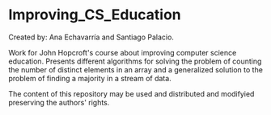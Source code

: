 # Improving_CS_Education
Created by: Ana Echavarría and Santiago Palacio.

Work for John Hopcroft's course about improving computer science education.
Presents different algorithms for solving the problem of counting the number
of distinct elements in an array and a generalized solution to the problem
of finding a majority in a stream of data.

The content of this repository may be used and distributed and modifyied preserving the authors' rights.


